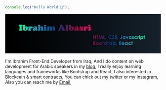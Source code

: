 ```javascript
console.log("Hello World 👋");
```
![Front End Developer](https://github.com/albasry/albasry/blob/main/Header%2012%20My%20Blog.jpg)

I'm Ibrahim Front-End Developer from Iraq, And I do content on web development for Arabic speakers in my [blog](https://ibrahimalbasri.blogspot.com/), I really enjoy learning languages and frameworks like Bootstrap and React, I also interested in Blockcain & smart contracts, You can chick out my [twitter](https://twitter.com/ibrahimalbasry) or my [Instagram](https://www.instagram.com/ibrahimalbasri/), Also you can reach me by [Email](albsree@gmail.com),


<!-- 👋 Hi, I’m @albasry
- 👀 I’m interested in Web Development
- 🌱 I’m currently learning Python
- 💞️ I’m looking to collaborate on Fornt-End Dev
- 📫 How to reach me albsree@gmail.com -->

<!---
albasry/albasry is a ✨ special ✨ repository because its `README.md` (this file) appears on your GitHub profile.
You can click the Preview link to take a look at your changes.
--->
